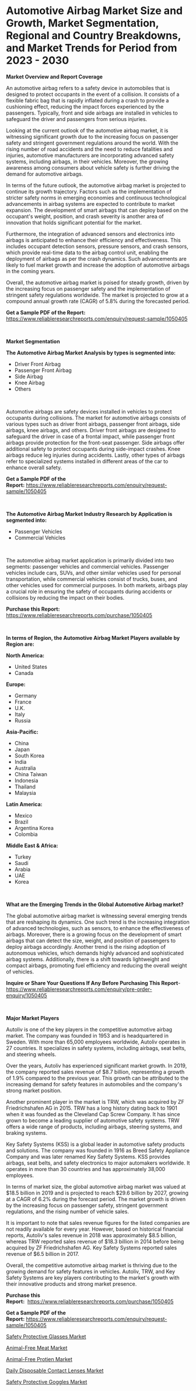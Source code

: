 <p><h1>Automotive Airbag Market Size and Growth, Market Segmentation, Regional and Country Breakdowns, and Market Trends for Period from 2023 -  2030</h1></p><p><strong>Market Overview and Report Coverage</strong></p>
<p><p>An automotive airbag refers to a safety device in automobiles that is designed to protect occupants in the event of a collision. It consists of a flexible fabric bag that is rapidly inflated during a crash to provide a cushioning effect, reducing the impact forces experienced by the passengers. Typically, front and side airbags are installed in vehicles to safeguard the driver and passengers from serious injuries.</p><p>Looking at the current outlook of the automotive airbag market, it is witnessing significant growth due to the increasing focus on passenger safety and stringent government regulations around the world. With the rising number of road accidents and the need to reduce fatalities and injuries, automotive manufacturers are incorporating advanced safety systems, including airbags, in their vehicles. Moreover, the growing awareness among consumers about vehicle safety is further driving the demand for automotive airbags.</p><p>In terms of the future outlook, the automotive airbag market is projected to continue its growth trajectory. Factors such as the implementation of stricter safety norms in emerging economies and continuous technological advancements in airbag systems are expected to contribute to market expansion. The development of smart airbags that can deploy based on the occupant's weight, position, and crash severity is another area of innovation that holds significant potential for the market.</p><p>Furthermore, the integration of advanced sensors and electronics into airbags is anticipated to enhance their efficiency and effectiveness. This includes occupant detection sensors, pressure sensors, and crash sensors, which provide real-time data to the airbag control unit, enabling the deployment of airbags as per the crash dynamics. Such advancements are likely to fuel market growth and increase the adoption of automotive airbags in the coming years.</p><p>Overall, the automotive airbag market is poised for steady growth, driven by the increasing focus on passenger safety and the implementation of stringent safety regulations worldwide. The market is projected to grow at a compound annual growth rate (CAGR) of 5.8% during the forecasted period.</p></p>
<p><strong>Get a Sample PDF of the Report:</strong> <a href="https://www.reliableresearchreports.com/enquiry/request-sample/1050405">https://www.reliableresearchreports.com/enquiry/request-sample/1050405</a></p>
<p>&nbsp;</p>
<p><strong>Market Segmentation</strong></p>
<p><strong>The Automotive Airbag Market Analysis by types is segmented into:</strong></p>
<p><ul><li>Driver Front Airbag</li><li>Passenger Front Airbag</li><li>Side Airbag</li><li>Knee Airbag</li><li>Others</li></ul></p>
<p>&nbsp;</p>
<p><p>Automotive airbags are safety devices installed in vehicles to protect occupants during collisions. The market for automotive airbags consists of various types such as driver front airbags, passenger front airbags, side airbags, knee airbags, and others. Driver front airbags are designed to safeguard the driver in case of a frontal impact, while passenger front airbags provide protection for the front-seat passenger. Side airbags offer additional safety to protect occupants during side-impact crashes. Knee airbags reduce leg injuries during accidents. Lastly, other types of airbags refer to specialized systems installed in different areas of the car to enhance overall safety.</p></p>
<p><strong>Get a Sample PDF of the Report:</strong>&nbsp;<a href="https://www.reliableresearchreports.com/enquiry/request-sample/1050405">https://www.reliableresearchreports.com/enquiry/request-sample/1050405</a></p>
<p>&nbsp;</p>
<p><strong>The Automotive Airbag Market Industry Research by Application is segmented into:</strong></p>
<p><ul><li>Passenger Vehicles</li><li>Commercial Vehicles</li></ul></p>
<p>&nbsp;</p>
<p><p>The automotive airbag market application is primarily divided into two segments: passenger vehicles and commercial vehicles. Passenger vehicles include cars, SUVs, and other similar vehicles used for personal transportation, while commercial vehicles consist of trucks, buses, and other vehicles used for commercial purposes. In both markets, airbags play a crucial role in ensuring the safety of occupants during accidents or collisions by reducing the impact on their bodies.</p></p>
<p><strong>Purchase this Report:</strong>&nbsp; <a href="https://www.reliableresearchreports.com/purchase/1050405">https://www.reliableresearchreports.com/purchase/1050405</a></p>
<p>&nbsp;</p>
<p><strong>In terms of Region, the Automotive Airbag Market Players available by Region are:</strong></p>
<p>
    <p> <strong> North America: </strong>
        <ul>
            <li>United States</li>
            <li>Canada</li>
        </ul>
        </p> 
    <p> <strong> Europe: </strong>
        <ul>
            <li>Germany</li>
            <li>France</li>
            <li>U.K.</li>
            <li>Italy</li>
            <li>Russia</li>
        </ul>
        </p> 
    <p> <strong> Asia-Pacific: </strong>
        <ul>
            <li>China</li>
            <li>Japan</li>
            <li>South Korea</li>
            <li>India</li>
            <li>Australia</li>
            <li>China Taiwan</li>
            <li>Indonesia</li>
            <li>Thailand</li>
            <li>Malaysia</li>
        </ul>
        </p> 
    <p> <strong> Latin America: </strong>
        <ul>
            <li>Mexico</li>
            <li>Brazil</li>
            <li>Argentina Korea</li>
            <li>Colombia</li>
        </ul>
        </p> 
    <p> <strong> Middle East & Africa: </strong>
        <ul>
            <li>Turkey</li>
            <li>Saudi</li>
            <li>Arabia</li>
            <li>UAE</li>
            <li>Korea</li>
        </ul>
    </p>
    </p>
<p>&nbsp;</p>
<p><strong>What are the Emerging Trends in the Global Automotive Airbag market?</strong></p>
<p><p>The global automotive airbag market is witnessing several emerging trends that are reshaping its dynamics. One such trend is the increasing integration of advanced technologies, such as sensors, to enhance the effectiveness of airbags. Moreover, there is a growing focus on the development of smart airbags that can detect the size, weight, and position of passengers to deploy airbags accordingly. Another trend is the rising adoption of autonomous vehicles, which demands highly advanced and sophisticated airbag systems. Additionally, there is a shift towards lightweight and compact airbags, promoting fuel efficiency and reducing the overall weight of vehicles.</p></p>
<p><strong>Inquire or Share Your Questions If Any Before Purchasing This Report</strong>- <a href="https://www.reliableresearchreports.com/enquiry/pre-order-enquiry/1050405">https://www.reliableresearchreports.com/enquiry/pre-order-enquiry/1050405</a></p>
<p>&nbsp;</p>
<p><strong>Major Market Players</strong></p>
<p><p>Autoliv is one of the key players in the competitive automotive airbag market. The company was founded in 1953 and is headquartered in Sweden. With more than 65,000 employees worldwide, Autoliv operates in 27 countries. It specializes in safety systems, including airbags, seat belts, and steering wheels.</p><p>Over the years, Autoliv has experienced significant market growth. In 2019, the company reported sales revenue of $8.7 billion, representing a growth of 1.9% compared to the previous year. This growth can be attributed to the increasing demand for safety features in automobiles and the company's strong market position.</p><p>Another prominent player in the market is TRW, which was acquired by ZF Friedrichshafen AG in 2015. TRW has a long history dating back to 1901 when it was founded as the Cleveland Cap Screw Company. It has since grown to become a leading supplier of automotive safety systems. TRW offers a wide range of products, including airbags, steering systems, and braking systems.</p><p>Key Safety Systems (KSS) is a global leader in automotive safety products and solutions. The company was founded in 1916 as Breed Safety Appliance Company and was later renamed Key Safety Systems. KSS provides airbags, seat belts, and safety electronics to major automakers worldwide. It operates in more than 30 countries and has approximately 38,000 employees.</p><p>In terms of market size, the global automotive airbag market was valued at $18.5 billion in 2019 and is projected to reach $29.6 billion by 2027, growing at a CAGR of 6.2% during the forecast period. The market growth is driven by the increasing focus on passenger safety, stringent government regulations, and the rising number of vehicle sales.</p><p>It is important to note that sales revenue figures for the listed companies are not readily available for every year. However, based on historical financial reports, Autoliv's sales revenue in 2018 was approximately $8.5 billion, whereas TRW reported sales revenue of $18.3 billion in 2014 before being acquired by ZF Friedrichshafen AG. Key Safety Systems reported sales revenue of $6.5 billion in 2017.</p><p>Overall, the competitive automotive airbag market is thriving due to the growing demand for safety features in vehicles. Autoliv, TRW, and Key Safety Systems are key players contributing to the market's growth with their innovative products and strong market presence.</p></p>
<p><strong>Purchase this Report:</strong>&nbsp;&nbsp;<a href="https://www.reliableresearchreports.com/purchase/1050405">https://www.reliableresearchreports.com/purchase/1050405</a></p>
<p></p>
<p><strong>Get a Sample PDF of the Report:</strong>&nbsp;<a href="https://www.reliableresearchreports.com/enquiry/request-sample/1050405">https://www.reliableresearchreports.com/enquiry/request-sample/1050405</a></p>
<p><p><a href="https://medium.com/@fire.belt.bug/safety-protective-glasses-market-competitive-analysis-market-trends-and-forecast-to-2030-6f04a4129cb4">Safety Protective Glasses Market</a></p><p><a href="https://www.linkedin.com/pulse/animal-free-meat-market-size-growth-forecast-from-2023-2030-12gje/">Animal-Free Meat Market</a></p><p><a href="https://www.linkedin.com/pulse/animal-free-protien-market-size-2023-2030-global-industrial-oudoe/">Animal-Free Protien Market</a></p><p><a href="https://medium.com/@press.bell.sigh/daily-disposable-contact-lenses-market-competitive-analysis-market-trends-and-forecast-to-2030-b22b50aaba4f">Daily Disposable Contact Lenses Market</a></p><p><a href="https://medium.com/@sink.pay.sand/safety-protective-goggles-market-exploring-market-share-market-trends-and-future-growth-96db673481c7">Safety Protective Goggles Market</a></p></p>